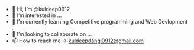 - 👋 Hi, I’m @kuldeep0912
- 👀 I’m interested in ...
- 🌱 I’m currently learning Competitive programming and Web Devlopment .
- 💞️ I’m looking to collaborate on ...
- 📫 How to reach me ->  kuldeepdangi0912@gmail.com

<!---
kuldeep0912/kuldeep0912 is a ✨ special ✨ repository because its `README.md` (this file) appears on your GitHub profile.
You can click the Preview link to take a look at your changes.
--->
